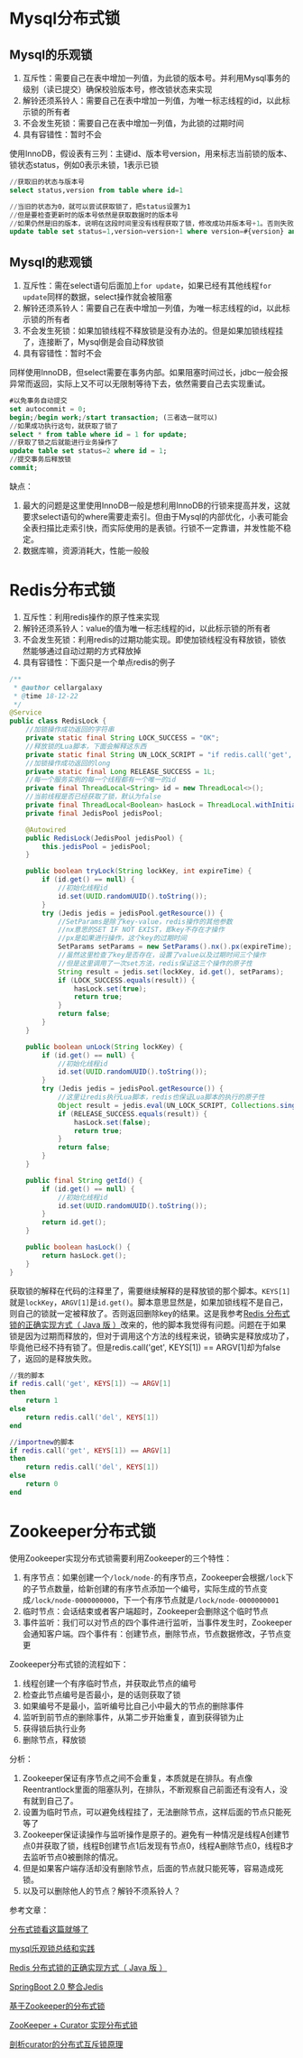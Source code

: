 # Mysql分布式锁
## Mysql的乐观锁
1. 互斥性：需要自己在表中增加一列值，为此锁的版本号。并利用Mysql事务的级别（读已提交）确保校验版本号，修改锁状态来实现
2. 解铃还须系铃人：需要自己在表中增加一列值，为唯一标志线程的id，以此标示锁的所有者
3. 不会发生死锁：需要自己在表中增加一列值，为此锁的过期时间
4. 具有容错性：暂时不会

使用InnoDB，假设表有三列：主键id、版本号version，用来标志当前锁的版本、锁状态status，例如0表示未锁，1表示已锁
```sql
//获取旧的状态与版本号
select status,version from table where id=1

//当旧的状态为0，就可以尝试获取锁了，把status设置为1
//但是要检查更新时的版本号依然是获取数据时的版本号
//如果仍然是旧的版本，说明在这段时间里没有线程获取了锁，修改成功并版本号+1。否则失败，非阻塞返回
update table set status=1,version=version+1 where version=#{version} and id=1
```

## Mysql的悲观锁
1. 互斥性：需在select语句后面加上`for update`，如果已经有其他线程`for update`同样的数据，select操作就会被阻塞
2. 解铃还须系铃人：需要自己在表中增加一列值，为唯一标志线程的id，以此标示锁的所有者
3. 不会发生死锁：如果加锁线程不释放锁是没有办法的。但是如果加锁线程挂了，连接断了，Mysql倒是会自动释放锁
4. 具有容错性：暂时不会

同样使用InnoDB，但select需要在事务内部。如果阻塞时间过长，jdbc一般会报异常而返回，实际上又不可以无限制等待下去，依然需要自己去实现重试。
```sql
#以免事务自动提交
set autocommit = 0;
begin;/begin work;/start transaction; (三者选一就可以)
//如果成功执行这句，就获取了锁了
select * from table where id = 1 for update;
//获取了锁之后就能进行业务操作了
update table set status=2 where id = 1;
//提交事务后释放锁
commit;
```

缺点：

1. 最大的问题是这里使用InnoDB一般是想利用InnoDB的行锁来提高并发，这就要求select语句的where需要走索引。但由于Mysql的内部优化，小表可能会全表扫描比走索引快，而实际使用的是表锁。行锁不一定靠谱，并发性能不稳定。
2. 数据库嘛，资源消耗大，性能一般般

# Redis分布式锁

1. 互斥性：利用redis操作的原子性来实现
2. 解铃还须系铃人：value的值为唯一标志线程的id，以此标示锁的所有者
3. 不会发生死锁：利用redis的过期功能实现。即使加锁线程没有释放锁，锁依然能够通过自动过期的方式释放掉
4. 具有容错性：下面只是一个单点redis的例子

```java
/**
 * @author cellargalaxy
 * @time 18-12-22
 */
@Service
public class RedisLock {
    //加锁操作成功返回的字符串
    private static final String LOCK_SUCCESS = "OK";
    //释放锁的Lua脚本，下面会解释这东西
    private static final String UN_LOCK_SCRIPT = "if redis.call('get', KEYS[1]) ~= ARGV[1] then return 1 else return redis.call('del', KEYS[1]) end";
    //加锁操作成功返回的long
    private static final Long RELEASE_SUCCESS = 1L;
    //每一个服务实例的每一个线程都有一个唯一的id
    private final ThreadLocal<String> id = new ThreadLocal<>();
    //当前线程是否已经获取了锁，默认为false
    private final ThreadLocal<Boolean> hasLock = ThreadLocal.withInitial(() -> false);
    private final JedisPool jedisPool;

    @Autowired
    public RedisLock(JedisPool jedisPool) {
        this.jedisPool = jedisPool;
    }

    public boolean tryLock(String lockKey, int expireTime) {
        if (id.get() == null) {
            //初始化线程id
            id.set(UUID.randomUUID().toString());
        }
        try (Jedis jedis = jedisPool.getResource()) {
            //SetParams是除了key-value，redis操作的其他参数
            //nx意思的SET IF NOT EXIST，即key不存在才操作
            //px是如果进行操作，这个key的过期时间
            SetParams setParams = new SetParams().nx().px(expireTime);
            //虽然这里检查了key是否存在，设置了value以及过期时间三个操作
            //但是这里调用了一次set方法，redis保证这三个操作的原子性
            String result = jedis.set(lockKey, id.get(), setParams);
            if (LOCK_SUCCESS.equals(result)) {
                hasLock.set(true);
                return true;
            }
            return false;
        }
    }

    public boolean unLock(String lockKey) {
        if (id.get() == null) {
            //初始化线程id
            id.set(UUID.randomUUID().toString());
        }
        try (Jedis jedis = jedisPool.getResource()) {
            //这里让redis执行Lua脚本，redis也保证Lua脚本的执行的原子性
            Object result = jedis.eval(UN_LOCK_SCRIPT, Collections.singletonList(lockKey), Collections.singletonList(id.get()));
            if (RELEASE_SUCCESS.equals(result)) {
                hasLock.set(false);
                return true;
            }
            return false;
        }
    }

    public final String getId() {
        if (id.get() == null) {
            //初始化线程id
            id.set(UUID.randomUUID().toString());
        }
        return id.get();
    }

    public boolean hasLock() {
        return hasLock.get();
    }
}
```
获取锁的解释在代码的注释里了，需要继续解释的是释放锁的那个脚本。`KEYS[1]`就是`lockKey`，`ARGV[1]`是`id.get()`。脚本意思显然是，如果加锁线程不是自己，则自己的锁就一定被释放了。否则返回删除key的结果。这是我参考[Redis 分布式锁的正确实现方式（ Java 版 ）](http://www.importnew.com/27477.html)改来的，他的脚本我觉得有问题。问题在于如果锁是因为过期而释放的，但对于调用这个方法的线程来说，锁确实是释放成功了，毕竟他已经不持有锁了。但是redis.call('get', KEYS[1]) == ARGV[1]却为false了，返回的是释放失败。
```lua
//我的脚本
if redis.call('get', KEYS[1]) ~= ARGV[1] 
then 
    return 1 
else 
    return redis.call('del', KEYS[1]) 
end

//importnew的脚本
if redis.call('get', KEYS[1]) == ARGV[1] 
then 
    return redis.call('del', KEYS[1]) 
else 
    return 0 
end
```

# Zookeeper分布式锁
使用Zookeeper实现分布式锁需要利用Zookeeper的三个特性：

1. 有序节点：如果创建一个`/lock/node-`的有序节点，Zookeeper会根据`/lock`下的子节点数量，给新创建的有序节点添加一个编号，实际生成的节点变成`/lock/node-0000000000`，下一个有序节点就是`/lock/node-0000000001`
2. 临时节点：会话结束或者客户端超时，Zookeeper会删除这个临时节点
3. 事件监听：我们可以对节点的四个事件进行监听，当事件发生时，Zookeeper会通知客户端。四个事件有：创建节点，删除节点，节点数据修改，子节点变更

Zookeeper分布式锁的流程如下：

1. 线程创建一个有序临时节点，并获取此节点的编号
2. 检查此节点编号是否最小，是的话则获取了锁
3. 如果编号不是最小，监听编号比自己小中最大的节点的删除事件
4. 监听到前节点的删除事件，从第二步开始重复，直到获得锁为止
5. 获得锁后执行业务
6. 删除节点，释放锁

分析：

1. Zookeeper保证有序节点之间不会重复，本质就是在排队。有点像Reentrantlock里面的阻塞队列，在排队，不断观察自己前面还有没有人，没有就到自己了。
2. 设置为临时节点，可以避免线程挂了，无法删除节点，这样后面的节点只能死等了
3. Zookeeper保证读操作与监听操作是原子的。避免有一种情况是线程A创建节点0并获取了锁，线程B创建节点1后发现有节点0，线程A删除节点0，线程B才去监听节点0被删除的情况。
4. 但是如果客户端存活却没有删除节点，后面的节点就只能死等，容易造成死锁。
5. 以及可以删除他人的节点？解铃不须系铃人？

参考文章：

[分布式锁看这篇就够了](http://www.54tianzhisheng.cn/2018/04/24/Distributed_lock/)

[mysql乐观锁总结和实践](https://chenzhou123520.iteye.com/blog/1863407)

[Redis 分布式锁的正确实现方式（ Java 版 ）](http://www.importnew.com/27477.html)

[SpringBoot 2.0 整合Jedis](https://blog.csdn.net/dingse/article/details/80572783)

[基于Zookeeper的分布式锁](http://www.dengshenyu.com/java/%E5%88%86%E5%B8%83%E5%BC%8F%E7%B3%BB%E7%BB%9F/2017/10/23/zookeeper-distributed-lock.html)

[ZooKeeper + Curator 实现分布式锁](https://www.jianshu.com/p/31335efec309)

[剖析curator的分布式互斥锁原理](http://blog.51cto.com/computerdragon/1764705) 